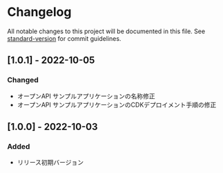 # Changelog

All notable changes to this project will be documented in this file. See [standard-version](https://github.com/conventional-changelog/standard-version) for commit guidelines.

## [1.0.1] - 2022-10-05

### Changed
- オープンAPI サンプルアプリケーションの名称修正
- オープンAPI サンプルアプリケーションのCDKデプロイメント手順の修正

## [1.0.0] - 2022-10-03

### Added

- リリース初期バージョン
